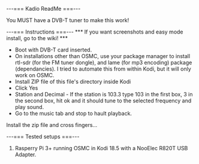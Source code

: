 ---=== Kadio ReadMe ===---

You MUST have a DVB-T tuner to make this work!

---=== Instructions ===---
*** If you want screenshots and easy mode install, go to the wiki! ***
- Boot with DVB-T card inserted.
- On installations other than OSMC, use your package manager to install rtl-sdr (for the FM tuner dongle), and lame (for mp3 encoding) 
  package (dependancies).  I tried to automate this from within Kodi, but it will only work on OSMC.
- Install ZIP file of this file's directory inside Kodi
- Click Yes
- Station and Decimal - If the station is 103.3 type 103 in the first box, 3 in the second box, 
  hit ok and it should tune to the selected frequency and play sound.
- Go to the music tab and stop to hault playback.

Install the zip file and cross fingers...

---=== Tested setups ===---

1. Rasperry Pi 3+ running OSMC in Kodi 18.5 with a NooElec R820T USB Adapter.
